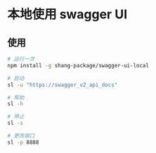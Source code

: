 # 本地使用 swagger UI

## 使用

```bash
# 运行一次
npm install -g shang-package/swagger-ui-local

# 启动
sl -u "https://swagger_v2_api_docs"

# 帮助
sl -h

# 停止
sl -s

# 更改端口
sl -p 8888
```
